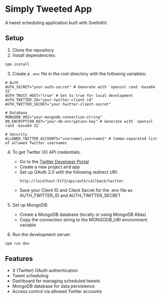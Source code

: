 # Simply Tweeted App

A tweet scheduling application built with SvelteKit.

## Setup

1. Clone the repository
2. Install dependencies:
```bash
npm install
```

3. Create a `.env` file in the root directory with the following variables:
```
# Auth
AUTH_SECRET="your-auth-secret" # Generate with `openssl rand -base64 32`
AUTH_TRUST_HOST="true" # Set to true for local development
AUTH_TWITTER_ID="your-twitter-client-id"
AUTH_TWITTER_SECRET="your-twitter-client-secret"

# Database
MONGODB_URI="your-mongodb-connection-string"
DB_ENCRYPTION_KEY="your-db-encryption-key" # Generate with `openssl rand -base64 32`

# Security
ALLOWED_TWITTER_ACCOUNTS="username1,username2" # Comma-separated list of allowed Twitter usernames
```

4. To get Twitter (X) API credentials:
   - Go to the [Twitter Developer Portal](https://developer.twitter.com/en/portal/dashboard)
   - Create a new project and app
   - Set up OAuth 2.0 with the following redirect URI:
     ```
     http://localhost:5173/api/auth/callback/twitter
     ```
   - Save your Client ID and Client Secret for the .env file as AUTH_TWITTER_ID and AUTH_TWITTER_SECRET

5. Set up MongoDB:
   - Create a MongoDB database (locally or using MongoDB Atlas)
   - Copy the connection string to the MONGODB_URI environment variable

6. Run the development server:
```bash
npm run dev
```

## Features

- X (Twitter) OAuth authentication
- Tweet scheduling
- Dashboard for managing scheduled tweets
- MongoDB database for data persistence
- Access control via allowed Twitter accounts
